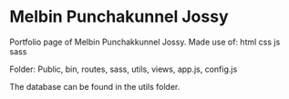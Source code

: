 # Melbin Punchakunnel Jossy

Portfolio page of Melbin Punchakkunnel Jossy. 
Made use of:
html
css
js
sass

Folder: 
Public, bin, routes, sass, utils, views, app.js, config.js

The database can be found in the utils folder.
